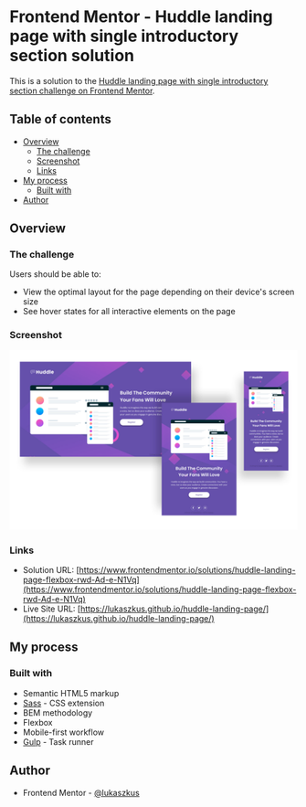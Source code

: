 # Frontend Mentor - Huddle landing page with single introductory section solution

This is a solution to the [Huddle landing page with single introductory section challenge on Frontend Mentor](https://www.frontendmentor.io/challenges/huddle-landing-page-with-a-single-introductory-section-B_2Wvxgi0).

## Table of contents

- [Overview](#overview)
  - [The challenge](#the-challenge)
  - [Screenshot](#screenshot)
  - [Links](#links)
- [My process](#my-process)
  - [Built with](#built-with)
- [Author](#author)

## Overview

### The challenge

Users should be able to:

- View the optimal layout for the page depending on their device's screen size
- See hover states for all interactive elements on the page

### Screenshot

![](./screenshot.jpg)

### Links

- Solution URL: [https://www.frontendmentor.io/solutions/huddle-landing-page-flexbox-rwd-Ad-e-N1Vq](https://www.frontendmentor.io/solutions/huddle-landing-page-flexbox-rwd-Ad-e-N1Vq)
- Live Site URL: [https://lukaszkus.github.io/huddle-landing-page/](https://lukaszkus.github.io/huddle-landing-page/)

## My process

### Built with

- Semantic HTML5 markup
- [Sass](https://sass-lang.com/) - CSS extension
- BEM methodology
- Flexbox
- Mobile-first workflow
- [Gulp](https://gulpjs.com/) - Task runner

## Author

- Frontend Mentor - [@lukaszkus](https://www.frontendmentor.io/profile/lukaszkus)
